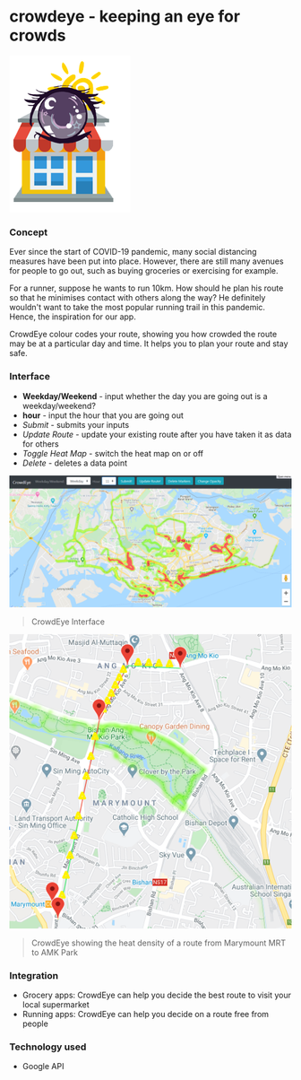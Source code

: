 # crowdeye - keeping an eye for crowds

![crowdeye icon](https://github.com/jianzhi-1/crowdeye/blob/master/logo_actual.png)

### Concept
Ever since the start of COVID-19 pandemic, many social distancing measures have been put into place.
However, there are still many avenues for people to go out, such as buying groceries or exercising for example.


For a runner, suppose he wants to run 10km. How should he plan his route so that he minimises contact with others along the way?
He definitely wouldn't want to take the most popular running trail in this pandemic. Hence, the inspiration for our app.


CrowdEye colour codes your route, showing you how crowded the route may be at a particular day and time. It helps you to plan your route and stay safe.

### Interface

* **Weekday/Weekend** - input whether the day you are going out is a weekday/weekend?
* **hour** - input the hour that you are going out
* *Submit* - submits your inputs
* *Update Route* - update your existing route after you have taken it as data for others
* *Toggle Heat Map* - switch the heat map on or off
* *Delete* - deletes a data point


![CrowdEye Interface](https://github.com/jianzhi-1/crowdeye/blob/master/map_interface.png)
> CrowdEye Interface


![marymount_to_amk.png](https://github.com/jianzhi-1/crowdeye/blob/master/marymount_to_amk.png)
> CrowdEye showing the heat density of a route from Marymount MRT to AMK Park



### Integration
* Grocery apps: CrowdEye can help you decide the best route to visit your local supermarket
* Running apps: CrowdEye can help you decide on a route free from people

### Technology used
* Google API
